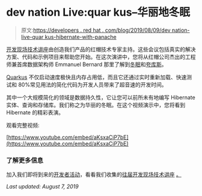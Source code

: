 # dev nation Live:quar kus–华丽地冬眠

> 原文:[https://developers . red hat . com/blog/2019/08/09/dev nation-live-quar kus-hibernate-with-panache](https://developers.redhat.com/blog/2019/08/09/devnation-live-quarkus-hibernate-with-panache)

[开发现场技术讲座](https://developers.redhat.com/devnation/?page=0)由创造我们产品的红帽技术专家主持。这些会议包括真实的解决方案、代码和示例项目来帮助您开始。在这次演讲中，您将从红帽公司杰出的工程师兼首席数据架构师 Emmanuel Bernard 那里了解到[冬眠](https://developers.redhat.com/quickstarts/eap/hibernate/)和[夸库斯](https://developers.redhat.com/blog/2019/04/09/from-zero-to-quarkus-and-knative-the-easy-way/)。

[Quarkus](https://quarkus.io/) 不仅启动速度极快且内存占用低，而且它还通过实时重新加载、快速测试和 80%常见用法的简化代码为开发人员带来了超音速的开发时间。

其中一个大规模简化的领域是数据持久性，它让您可以前所未有地编写 Hibernate 实体、查询和存储库。我们称之为华丽的冬眠。在这个视频演示中，您将看到 Hibernate 的精彩表演。

观看完整视频:

[https://www.youtube.com/embed/aKsxaCiP7bE](https://www.youtube.com/embed/aKsxaCiP7bE)

### 了解更多信息

加入我们即将到来的[开发者活动](https://developers.redhat.com/events/)，看看我们收集的[往届开发现场技术讲座](https://developers.redhat.com/devnation/?page=0) [。](https://developers.redhat.com/events/)

*Last updated: August 7, 2019*